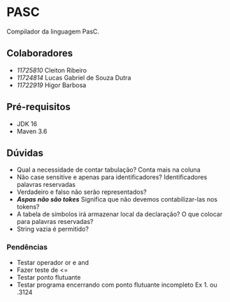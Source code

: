 # PASC

Compilador da linguagem PasC.

## Colaboradores

- *11725810*  Cleiton Ribeiro
- *11724814*  Lucas Gabriel de Souza Dutra
- *11722919*  Higor Barbosa

## Pré-requisitos

- JDK 16
- Maven 3.6

## Dúvidas

- Qual a necessidade de contar tabulação? Conta mais na coluna
- Não case sensitive e apenas para identificadores? Identificadores palavras reservadas
- Verdadeiro e falso não serão representados?
- **_Aspas não são tokes_** Significa que não devemos contabilizar-las nos tokens?
- A tabela de símbolos irá armazenar local da declaração? O que colocar para palavras reservadas?
- String vazia é permitido?

### Pendências

- Testar operador or e and
- Fazer teste de <=
- Testar ponto flutuante
- Testar programa encerrando com ponto flutuante incompleto Ex 1. ou .3124




